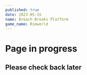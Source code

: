 ```yaml
---
published: true
date: 2023-05-15
name: Breach Breaks Platform
game_name: Rimworld
---
```


# Page in progress
## Please check back later